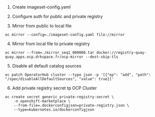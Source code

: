 1. Create imageset-config.yaml

2. Configure auth for public and private registry

3. Mirror from public to local file
```
oc mirror --config=./imageset-config.yaml file://mirror
```

4. Mirror from local file to private registry
```
oc mirror --from=./mirror_seq1_000000.tar docker://registry-quay-quay.apps.ocp.drkspace.fr/ocp-mirror --dest-skip-tls
```

5. Disable all default catalog sources
```
oc patch OperatorHub cluster --type json -p '[{"op": "add", "path": "/spec/disableAllDefaultSources", "value": true}]'
```

6. Add private registry secret tp OCP Cluster
```
oc create secret generic private-registry-secret \
    -n openshift-marketplace \
    --from-file=.dockerconfigjson=private-registry.json \
    --type=kubernetes.io/dockerconfigjson
```

